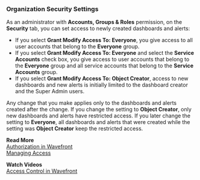 ### Organization Security Settings

As an administrator with **Accounts, Groups & Roles** permission, on the **Security** tab, you can set access to newly created dashboards and alerts:

* If you select  **Grant Modify Access To: Everyone**, you give access to all user accounts that belong to the **Everyone** group.
* If you select **Grant Modify Access To: Everyone** and select the **Service Accounts** check box, you give access to user accounts that belong to the **Everyone** group and all service accounts that belong to the **Service Accounts** group.
* If you select **Grant Modify Access To: Object Creator**, access to new dashboards and new alerts is initially limited to the dashboard creator and the Super Admin users.

Any change that you make applies only to the dashboards and alerts created after the change. If you change the setting to **Object Creator**, only new dashboards and alerts have restricted access. If you later change the setting to **Everyone**, all dashboards and alerts that were created while the setting was **Object Creator** keep the restricted access.

**Read More**<br/>
[Authorization in Wavefront](https://docs.wavefront.com/authorization.html)<br/>
[Managing Access](https://docs.wavefront.com/access.html)

**Watch Videos**<br/>
[Access Control in Wavefront](https://youtu.be/45E4pkann0E)

